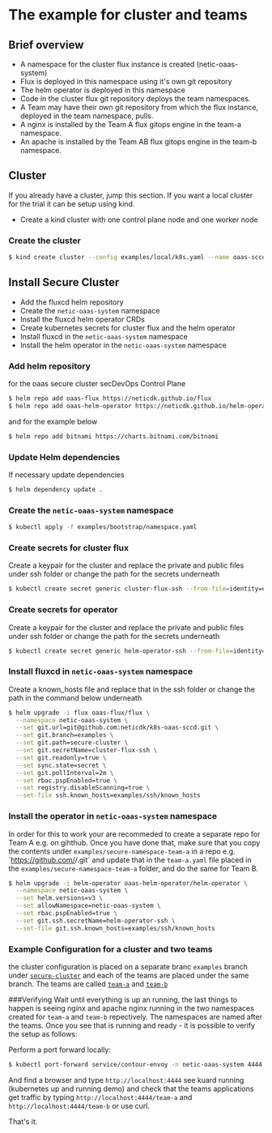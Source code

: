 # The example for cluster and teams

## Brief overview

- A namespace for the cluster flux instance is created (netic-oaas-system)
- Flux is deployed in this namespace using it's own git repository
- The helm operator is deployed in this namespace
- Code in the cluster flux git repository deploys the team namespaces.
- A Team may have their own git repository from which the flux instance, deployed in the team namespace, pulls.
- A nginx is installed by the Team A flux gitops engine in the team-a namespace.
- An apache is installed by the Team AB flux gitops engine in the team-b namespace.

## Cluster
If you already have a cluster, jump this section.
If you want a local cluster for the trial it can be setup using kind.
- Create a kind cluster with one control plane node and one worker node

### Create the cluster

```bash
$ kind create cluster --config examples/local/k8s.yaml --name oaas-sccd
```

## Install Secure Cluster
- Add the fluxcd helm repository
- Create the `netic-oaas-system` namespace
- Install the fluxcd helm operator CRDs
- Create kubernetes secrets for cluster flux and the helm operator
- Install fluxcd in the `netic-oaas-system` namespace
- Install the helm operator in the `netic-oaas-system` namespace

### Add helm repository
for the oaas secure cluster secDevOps Control Plane
```bash
$ helm repo add oaas-flux https://neticdk.github.io/flux
$ helm repo add oaas-helm-operator https://neticdk.github.io/helm-operator
```
and for the example below
```bash
$ helm repo add bitnami https://charts.bitnami.com/bitnami
```

### Update Helm dependencies
If necessary update dependencies
```bash
$ helm dependency update .
```

### Create the `netic-oaas-system` namespace

```bash
$ kubectl apply -f examples/bootstrap/namespace.yaml
```

### Create secrets for cluster flux

Create a keypair for the cluster and replace the private and public files under ssh folder or change the path for the secrets underneath

```bash
$ kubectl create secret generic cluster-flux-ssh --from-file=identity=examples/ssh/cluster --namespace netic-oaas-system
```

### Create secrets for operator

Create a keypair for the cluster and replace the private and public files under ssh folder or change the path for the secrets underneath

```bash
$ kubectl create secret generic helm-operator-ssh --from-file=identity=examples/ssh/operator --namespace netic-oaas-system
```

### Install fluxcd in `netic-oaas-system` namespace

Create a known_hosts file and replace that in the ssh folder or change the path in the command below underneath

```bash
$ helm upgrade -i flux oaas-flux/flux \
  --namespace netic-oaas-system \
  --set git.url=git@github.com:neticdk/k8s-oaas-sccd.git \
  --set git.branch=examples \
  --set git.path=secure-cluster \
  --set git.secretName=cluster-flux-ssh \
  --set git.readonly=true \
  --set sync.state=secret \
  --set git.pollInterval=2m \
  --set rbac.pspEnabled=true \
  --set registry.disableScanning=true \
  --set-file ssh.known_hosts=examples/ssh/known_hosts
```

### Install the operator in `netic-oaas-system` namespace
In order for this to work your are recommeded to create a separate repo for Team A e.g. on gihthub. Once you have done that, make sure that you copy the contents under `examples/secure-namespace-team-a` in a repo e.g. ´https://github.com/<user>/<team-a-repo>.git´ and update that in the `team-a.yaml` file placed in the `examples/secure-namespace-team-a` folder, and do the same for Team B.

```bash
$ helm upgrade -i helm-operator oaas-helm-operator/helm-operator \
  --namespace netic-oaas-system \
  --set helm.versions=v3 \
  --set allowNamespace=netic-oaas-system \
  --set rbac.pspEnabled=true \
  --set git.ssh.secretName=helm-operator-ssh \
  --set-file git.ssh.known_hosts=examples/ssh/known_hosts
```

### Example Configuration for a cluster and two teams
the cluster configuration is placed on a separate branc `examples` branch under [`secure-cluster`](https://github.com/neticdk/k8s-oaas-sccd/tree/examples/secure-cluster) and each of the teams are placed under the same branch. 
The teams are called [`team-a`](https://github.com/neticdk/k8s-oaas-sccd/tree/examples/secure-namespace-team-a) and [`team-b`](https://github.com/neticdk/k8s-oaas-sccd/tree/examples/secure-namespace-team-b)

###Verifying
Wait until everything is up an running, the last things to happen is seeing nginx and apache nginx running in the two namespaces created for `team-a` and `team-b` repectively. The namespaces are named after the teams. Once you see that is running and ready - it is possible to verify the setup as follows:

Perform a port forward locally:
```bash
$ kubectl port-forward service/contour-envoy -n netic-oaas-system 4444:80
```

And find a browser and type `http://localhost:4444` see kuard running (kubernetes up and running demo)
and check that the teams applications get traffic by typing `http://localhost:4444/team-a` and `http://localhost:4444/team-b` or use curl.

That's it.
